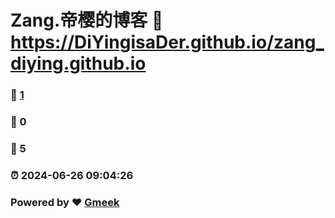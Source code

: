 # Zang.帝樱的博客 :link: https://DiYingisaDer.github.io/zang_diying.github.io 
### :page_facing_up: [1](https://DiYingisaDer.github.io/zang_diying.github.io/tag.html) 
### :speech_balloon: 0 
### :hibiscus: 5 
### :alarm_clock: 2024-06-26 09:04:26 
### Powered by :heart: [Gmeek](https://github.com/Meekdai/Gmeek)
